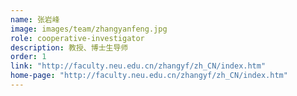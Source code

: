 ```yaml
---
name: 张岩峰
image: images/team/zhangyanfeng.jpg
role: cooperative-investigator
description: 教授、博士生导师
order: 1
link: "http://faculty.neu.edu.cn/zhangyf/zh_CN/index.htm"
home-page: "http://faculty.neu.edu.cn/zhangyf/zh_CN/index.htm"
---
```

